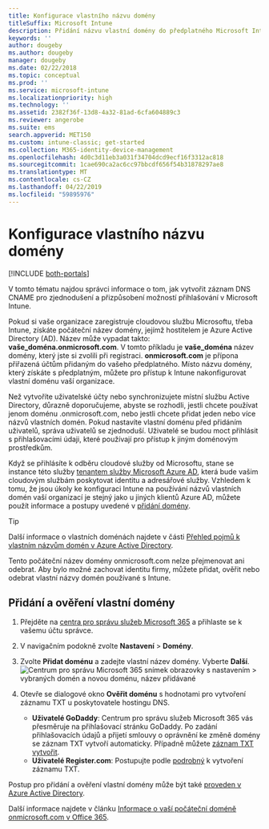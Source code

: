 ```yaml
---
title: Konfigurace vlastního názvu domény
titleSuffix: Microsoft Intune
description: Přidání názvu vlastní domény do předplatného Microsoft Intune
keywords: ''
author: dougeby
ms.author: dougeby
manager: dougeby
ms.date: 02/22/2018
ms.topic: conceptual
ms.prod: ''
ms.service: microsoft-intune
ms.localizationpriority: high
ms.technology: ''
ms.assetid: 2382f36f-13d8-4a32-81ad-6cfa604889c3
ms.reviewer: angerobe
ms.suite: ems
search.appverid: MET150
ms.custom: intune-classic; get-started
ms.collection: M365-identity-device-management
ms.openlocfilehash: 4d0c3d11eb3a031f34704dcd9ecf16f3312ac818
ms.sourcegitcommit: 1cae690ca2ac6cc97bbcdf656f54b31878297ae8
ms.translationtype: MT
ms.contentlocale: cs-CZ
ms.lasthandoff: 04/22/2019
ms.locfileid: "59895976"
---
```

# <a name="configure-a-custom-domain-name"></a>Konfigurace vlastního názvu domény

[!INCLUDE [both-portals](./includes/note-for-both-portals.md)]

V tomto tématu najdou správci informace o tom, jak vytvořit záznam DNS CNAME pro zjednodušení a přizpůsobení možností přihlašování v Microsoft Intune.

Pokud si vaše organizace zaregistruje cloudovou službu Microsoftu, třeba Intune, získáte počáteční název domény, jejímž hostitelem je Azure Active Directory (AD). Název může vypadat takto: **vaše_doména.onmicrosoft.com**. V tomto příkladu je **vaše_doména** název domény, který jste si zvolili při registraci. **onmicrosoft.com** je přípona přiřazená účtům přidaným do vašeho předplatného. Místo názvu domény, který získáte s předplatným, můžete pro přístup k Intune nakonfigurovat vlastní doménu vaší organizace.

Než vytvoříte uživatelské účty nebo synchronizujete místní službu Active Directory, důrazně doporučujeme, abyste se rozhodli, jestli chcete používat jenom doménu .onmicrosoft.com, nebo jestli chcete přidat jeden nebo více názvů vlastních domén. Pokud nastavíte vlastní doménu před přidáním uživatelů, správa uživatelů se zjednoduší. Uživatelé se budou moct přihlásit s přihlašovacími údaji, které používají pro přístup k jiným doménovým prostředkům.

Když se přihlásíte k odběru cloudové služby od Microsoftu, stane se instance této služby [tenantem služby Microsoft Azure AD](http://technet.microsoft.com/library/jj573650.aspx#BKMK_WhatIsAnAzureADTenant), která bude vašim cloudovým službám poskytovat identitu a adresářové služby. Vzhledem k tomu, že jsou úkoly ke konfiguraci Intune na používání názvů vlastních domén vaší organizací je stejný jako u jiných klientů Azure AD, můžete použít informace a postupy uvedené v [přidání domény](https://azure.microsoft.com/documentation/articles/active-directory-add-domain/).

> [!TIP]
> Další informace o vlastních doménách najdete v části [Přehled pojmů k vlastním názvům domén v Azure Active Directory](https://azure.microsoft.com/documentation/articles/active-directory-add-domain-concepts/).

Tento počáteční název domény onmicrosoft.com nelze přejmenovat ani odebrat. Aby bylo možné zachovat identitu firmy, můžete přidat, ověřit nebo odebrat vlastní názvy domén používané s Intune.

## <a name="to-add-and-verify-your-custom-domain"></a>Přidání a ověření vlastní domény

1. Přejděte na [centra pro správu služeb Microsoft 365](https://admin.microsoft.com/) a přihlaste se k vašemu účtu správce.

2. V navigačním podokně zvolte **Nastavení** &gt; **Domény**.

3. Zvolte **Přidat doménu** a zadejte vlastní název domény. Vyberte **Další**.
   ![Centrum pro správu Microsoft 365 snímek obrazovky s nastavením > vybraných domén a novou doménu, název přidávané](./media/domain-custom-add.png)
4. Otevře se dialogové okno **Ověřit doménu** s hodnotami pro vytvoření záznamu TXT u poskytovatele hostingu DNS.
    - **Uživatelé GoDaddy**: Centrum pro správu služeb Microsoft 365 vás přesměruje na přihlašovací stránku GoDaddy. Po zadání přihlašovacích údajů a přijetí smlouvy o oprávnění ke změně domény se záznam TXT vytvoří automaticky. Případně můžete [záznam TXT vytvořit](https://support.office.com/article/Create-DNS-records-at-GoDaddy-for-Office-365-f40a9185-b6d5-4a80-bb31-aa3bb0cab48a).
    - **Uživatelé Register.com**: Postupujte podle [podrobný](https://support.office.com/article/Create-DNS-records-at-Register-com-for-Office-365-55bd8c38-3316-48ae-a368-4959b2c1684e#BKMK_verify) k vytvoření záznamu TXT.

Postup pro přidání a ověření vlastní domény může být také [proveden v Azure Active Directory](https://azure.microsoft.com/documentation/articles/active-directory-add-domain/).

Další informace najdete v článku [Informace o vaší počáteční doméně onmicrosoft.com v Office 365](https://support.office.com/article/About-your-initial-onmicrosoft-com-domain-in-Office-365-B9FC3018-8844-43F3-8DB1-1B3A8E9CFD5A).
